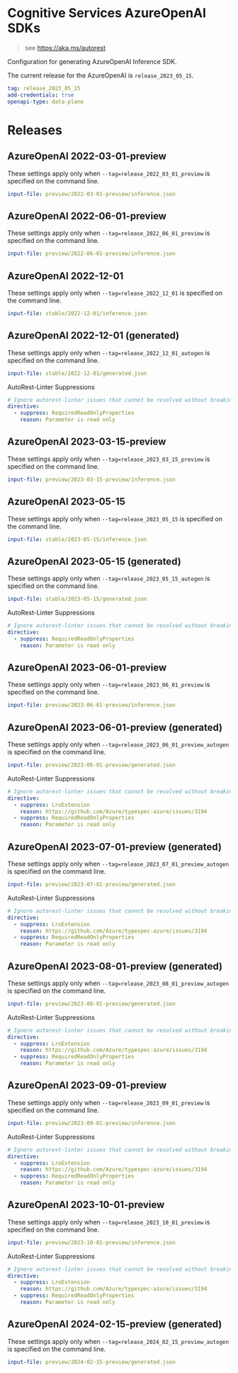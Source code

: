 # Cognitive Services AzureOpenAI SDKs

> see https://aka.ms/autorest

Configuration for generating AzureOpenAI Inference SDK.

The current release for the AzureOpenAI is `release_2023_05_15`.

``` yaml
tag: release_2023_05_15
add-credentials: true
openapi-type: data-plane
```

# Releases

## AzureOpenAI 2022-03-01-preview
These settings apply only when `--tag=release_2022_03_01_preview` is specified on the command line.

``` yaml $(tag) == 'release_2022_03_01_preview'
input-file: preview/2022-03-01-preview/inference.json
```

## AzureOpenAI 2022-06-01-preview
These settings apply only when `--tag=release_2022_06_01_preview` is specified on the command line.

``` yaml $(tag) == 'release_2022_06_01_preview'
input-file: preview/2022-06-01-preview/inference.json
```

## AzureOpenAI 2022-12-01
These settings apply only when `--tag=release_2022_12_01` is specified on the command line.

``` yaml $(tag) == 'release_2022_12_01'
input-file: stable/2022-12-01/inference.json
```

## AzureOpenAI 2022-12-01 (generated)
These settings apply only when `--tag=release_2022_12_01_autogen` is specified on the command line.

``` yaml $(tag) == 'release_2022_12_01_autogen'
input-file: stable/2022-12-01/generated.json
```

AutoRest-Linter Suppressions

``` yaml
# Ignore autorest-linter issues that cannot be resolved without breaking compatibility to existing openai api
directive:
  - suppress: RequiredReadOnlyProperties
    reason: Parameter is read only
```

## AzureOpenAI 2023-03-15-preview
These settings apply only when `--tag=release_2023_03_15_preview` is specified on the command line.

``` yaml $(tag) == 'release_2023_03_15_preview'
input-file: preview/2023-03-15-preview/inference.json
```

## AzureOpenAI 2023-05-15
These settings apply only when `--tag=release_2023_05_15` is specified on the command line.

``` yaml $(tag) == 'release_2023_05_15'
input-file: stable/2023-05-15/inference.json
```

## AzureOpenAI 2023-05-15 (generated)
These settings apply only when `--tag=release_2023_05_15_autogen` is specified on the command line.

``` yaml $(tag) == 'release_2023_05_15_autogen'
input-file: stable/2023-05-15/generated.json
```

AutoRest-Linter Suppressions

``` yaml
# Ignore autorest-linter issues that cannot be resolved without breaking compatibility to existing openai api
directive:
  - suppress: RequiredReadOnlyProperties
    reason: Parameter is read only
```

## AzureOpenAI 2023-06-01-preview
These settings apply only when `--tag=release_2023_06_01_preview` is specified on the command line.

``` yaml $(tag) == 'release_2023_06_01_preview'
input-file: preview/2023-06-01-preview/inference.json
```

## AzureOpenAI 2023-06-01-preview (generated)
These settings apply only when `--tag=release_2023_06_01_preview_autogen` is specified on the command line.

``` yaml $(tag) == 'release_2023_06_01_preview_autogen'
input-file: preview/2023-06-01-preview/generated.json
```

AutoRest-Linter Suppressions

``` yaml
# Ignore autorest-linter issues that cannot be resolved without breaking compatibility to existing openai api
directive:
  - suppress: LroExtension
    reason: https://github.com/Azure/typespec-azure/issues/3194
  - suppress: RequiredReadOnlyProperties
    reason: Parameter is read only
```

## AzureOpenAI 2023-07-01-preview (generated)
These settings apply only when `--tag=release_2023_07_01_preview_autogen` is specified on the command line.

``` yaml $(tag) == 'release_2023_07_01_preview_autogen'
input-file: preview/2023-07-01-preview/generated.json
```

AutoRest-Linter Suppressions

``` yaml
# Ignore autorest-linter issues that cannot be resolved without breaking compatibility to existing openai api
directive:
  - suppress: LroExtension
    reason: https://github.com/Azure/typespec-azure/issues/3194
  - suppress: RequiredReadOnlyProperties
    reason: Parameter is read only
```

## AzureOpenAI 2023-08-01-preview (generated)
These settings apply only when `--tag=release_2023_08_01_preview_autogen` is specified on the command line.

``` yaml $(tag) == 'release_2023_08_01_preview_autogen'
input-file: preview/2023-08-01-preview/generated.json
```

AutoRest-Linter Suppressions

``` yaml
# Ignore autorest-linter issues that cannot be resolved without breaking compatibility to existing openai api
directive:
  - suppress: LroExtension
    reason: https://github.com/Azure/typespec-azure/issues/3194
  - suppress: RequiredReadOnlyProperties
    reason: Parameter is read only
```

## AzureOpenAI 2023-09-01-preview
These settings apply only when `--tag=release_2023_09_01_preview` is specified on the command line.

``` yaml $(tag) == 'release_2023_09_01_preview'
input-file: preview/2023-09-01-preview/inference.json
```
AutoRest-Linter Suppressions

``` yaml
# Ignore autorest-linter issues that cannot be resolved without breaking compatibility to existing openai api
directive:
  - suppress: LroExtension
    reason: https://github.com/Azure/typespec-azure/issues/3194
  - suppress: RequiredReadOnlyProperties
    reason: Parameter is read only
```

## AzureOpenAI 2023-10-01-preview
These settings apply only when `--tag=release_2023_10_01_preview` is specified on the command line.

``` yaml $(tag) == 'release_2023_10_01_preview'
input-file: preview/2023-10-01-preview/inference.json
```
AutoRest-Linter Suppressions

``` yaml
# Ignore autorest-linter issues that cannot be resolved without breaking compatibility to existing openai api
directive:
  - suppress: LroExtension
    reason: https://github.com/Azure/typespec-azure/issues/3194
  - suppress: RequiredReadOnlyProperties
    reason: Parameter is read only
```

## AzureOpenAI 2024-02-15-preview (generated)
These settings apply only when `--tag=release_2024_02_15_preview_autogen` is specified on the command line.

``` yaml $(tag) == 'release_2024_02_15_preview_autogen'
input-file: preview/2024-02-15-preview/generated.json
```
